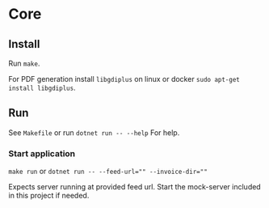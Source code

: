 # Core

## Install

Run `make`.

For PDF generation install `libgdiplus` on linux or docker `sudo apt-get install libgdiplus`.

## Run
See `Makefile` or run `dotnet run -- --help` For help.

### Start application
`make run` or `dotnet run -- --feed-url="" --invoice-dir=""`

Expects server running at provided feed url. Start the mock-server included in this project if needed.





